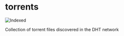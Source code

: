 torrents 
========
![Indexed](https://img.shields.io/badge/indexed-78050-blue)

Collection of torrent files discovered in the DHT network
